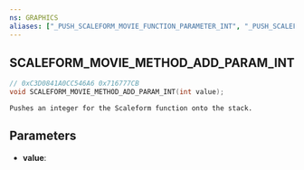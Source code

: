 ```yaml
---
ns: GRAPHICS
aliases: ["_PUSH_SCALEFORM_MOVIE_FUNCTION_PARAMETER_INT", "_PUSH_SCALEFORM_MOVIE_METHOD_PARAMETER_INT"]
---
```

## SCALEFORM_MOVIE_METHOD_ADD_PARAM_INT

```c
// 0xC3D0841A0CC546A6 0x716777CB
void SCALEFORM_MOVIE_METHOD_ADD_PARAM_INT(int value);
```

```
Pushes an integer for the Scaleform function onto the stack.  
```

## Parameters
* **value**: 

